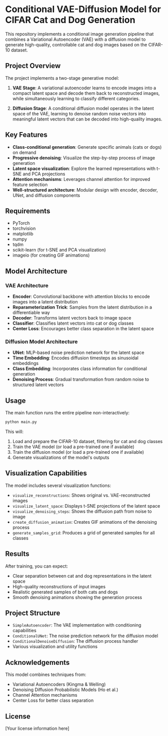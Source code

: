 # Conditional VAE-Diffusion Model for CIFAR Cat and Dog Generation

This repository implements a conditional image generation pipeline that combines a Variational Autoencoder (VAE) with a diffusion model to generate high-quality, controllable cat and dog images based on the CIFAR-10 dataset.

## Project Overview

The project implements a two-stage generative model:

1. **VAE Stage**: A variational autoencoder learns to encode images into a compact latent space and decode them back to reconstructed images, while simultaneously learning to classify different categories.

2. **Diffusion Stage**: A conditional diffusion model operates in the latent space of the VAE, learning to denoise random noise vectors into meaningful latent vectors that can be decoded into high-quality images.

## Key Features

- **Class-conditional generation**: Generate specific animals (cats or dogs) on demand
- **Progressive denoising**: Visualize the step-by-step process of image generation
- **Latent space visualization**: Explore the learned representations with t-SNE and PCA projections
- **Attention mechanisms**: Leverages channel attention for improved feature selection
- **Well-structured architecture**: Modular design with encoder, decoder, UNet, and diffusion components

## Requirements

- PyTorch
- torchvision
- matplotlib
- numpy
- tqdm
- scikit-learn (for t-SNE and PCA visualization)
- imageio (for creating GIF animations)

## Model Architecture

### VAE Architecture

- **Encoder**: Convolutional backbone with attention blocks to encode images into a latent distribution
- **Reparameterization Trick**: Samples from the latent distribution in a differentiable way
- **Decoder**: Transforms latent vectors back to image space
- **Classifier**: Classifies latent vectors into cat or dog classes
- **Center Loss**: Encourages better class separation in the latent space

### Diffusion Model Architecture

- **UNet**: MLP-based noise prediction network for the latent space
- **Time Embedding**: Encodes diffusion timesteps as sinusoidal embeddings
- **Class Embedding**: Incorporates class information for conditional generation
- **Denoising Process**: Gradual transformation from random noise to structured latent vectors

## Usage

The main function runs the entire pipeline non-interactively:

```python
python main.py
```

This will:
1. Load and prepare the CIFAR-10 dataset, filtering for cat and dog classes
2. Train the VAE model (or load a pre-trained one if available)
3. Train the diffusion model (or load a pre-trained one if available)
4. Generate visualizations of the model's outputs

## Visualization Capabilities

The model includes several visualization functions:

- `visualize_reconstructions`: Shows original vs. VAE-reconstructed images
- `visualize_latent_space`: Displays t-SNE projections of the latent space
- `visualize_denoising_steps`: Shows the diffusion path from noise to image
- `create_diffusion_animation`: Creates GIF animations of the denoising process
- `generate_samples_grid`: Produces a grid of generated samples for all classes

## Results

After training, you can expect:

- Clear separation between cat and dog representations in the latent space
- High-quality reconstructions of input images
- Realistic generated samples of both cats and dogs
- Smooth denoising animations showing the generation process

## Project Structure

- `SimpleAutoencoder`: The VAE implementation with conditioning capabilities
- `ConditionalUNet`: The noise prediction network for the diffusion model
- `ConditionalDenoiseDiffusion`: The diffusion process handler
- Various visualization and utility functions

## Acknowledgements

This model combines techniques from:
- Variational Autoencoders (Kingma & Welling)
- Denoising Diffusion Probabilistic Models (Ho et al.)
- Channel Attention mechanisms
- Center Loss for better class separation

## License

[Your license information here]
